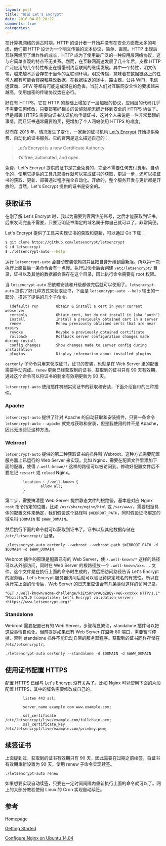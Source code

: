 ```yaml
---
layout: post
title: "尝试 Let's Encrypt"
date: 2016-04-02 20:22
comments: true
categories:
---
```


在计算机网络的远古时期，HTTP 的设计者一开始并没有在安全方面做太多的考虑，他们把 HTTP 设计为一个明文传输的文本协议，简单、直观。HTTP 出现后互联网经历了爆炸性的成长，HTTP 成为了使用最广泛的一种应用层网络协议，这与它简单直观的特点不无关系。然而，在互联网高速发展了几十年后，支撑 HTTP 广泛应用的几个特性却正在慢慢制约互联网的继续发展。其中一个特性，明文传输，越来越不适合存在于当今的互联网环境。明文传输，意味着在数据链路上的任何人都有可能会窥探和篡改数据，在数据往返的途中，路由器、公共 WiFi、电信运营商、GFW 等都有可能造成潜在的危害。当前人们对互联网安全性的要求越来越高，使用加密的传输协议势在必行。

好在有 HTTPS，它在 HTTP 的基础上增加了一层加密的协议，应用层的代码几乎不需要任何修改，只要部署好相关的设施就能无缝迁移到安全的 HTTPS 协议了。但是部署 HTTPS 需要向证书认证机构申请证书，这对个人来说是一件非常繁琐的事情，而且证书通常需要购买，更增加了个人网站使用 HTTPS 的难度。

然而在 2015 年，情况发生了变化，一家新的证书机构 [Let's Encrypt][letsencrypt_homepage] 开始提供免费、自动化的证书服务。它的官网是这么描述自己的：

> Let’s Encrypt is a new Certificate Authority:

> It’s free, automated, and open.

免费，Let's Encrypt 提供的证书是完全免费的，完全不需要任何支付费用。自动化的，使用它提供的工具几部操作就可以完成证书的获取，更进一步，还可以把证书的获取、更新、部署通过程序完全自动化。开放的，整个服务开发与更新都是开放的。当然，Let's Encrypt 提供的证书是安全的。


## 获取证书

在刚了解 Let's Encrypt 时，我以为需要到官网注册账号，之后才能获取到证书。后来发现完全不需要，只要证明证书绑定的域名属于你自己就可以了，非常简便。

Let's Encrypt 提供了工具来实现证书的获取和更新，可以通过 Git 下载：

``` bash
$ git clone https://github.com/letsencrypt/letsencrypt
$ cd letsencrypt
$ ./letsencrypt-auto --help
```

运行 `letsencrypt-auto` 会自动安装依赖包并且把自身升级到最新版，所以第一次执行上面最后一条命令会有一点慢。执行过命令后会创建 `/etc/letsencrypt/` 目录，证书以及其他的数据都会保存在这个目录，因此执行命令需要有 root 权限。

当 `letsencrypt-auto` 把依赖安装和升级都做完后就可以使用了。`letsencrypt-auto` 提供了好几种方式来获取证书，下面是 `letsencrypt-auto --help` 输出的一部分，描述了提供的几个子命令。

```
  (default) run        Obtain & install a cert in your current webserver
  certonly             Obtain cert, but do not install it (aka "auth")
  install              Install a previously obtained cert in a server
  renew                Renew previously obtained certs that are near expiry
  revoke               Revoke a previously obtained certificate
  rollback             Rollback server configuration changes made during install
  config_changes       Show changes made to server config during installation
  plugins              Display information about installed plugins
```

`certonly` 子命令只用来获取证书，证书的安装，也就是在 Web Server 里的配置需要手动完成。`renew` 更新已经获取到的证书，获取到的证书只有 90 天有效期，通过这个命令可以将证书的剩余有效期更新为 90 天。

`letsencrypt-auto` 使用插件机制实现证书的获取和安装，下面介绍自带的三种插件。

### Apache

`letsencrypt-auto` 提供了针对 Apache 的自动获取和安装插件，只要一条命令 `letsencrypt-auto --apache` 就完成获取和安装，但是我使用的并不是 Apache，因此无法验证这种方法。

### Webroot

`letsencrypt-auto` 提供的第二种获取证书的插件叫 Webroot。这种方式需要配置服务器上已运行的 Web Server 来实现。比如 Nginx，需要在配置文件里添加下面的配置，使得 `/.well-known/*` 这样的路径可以被访问到。修改好配置文件后不要忘记 `restart` 或 `reload` Nginx。

```
        location ~ /.well-known {
                allow all;
        }
```

第二步，需要搞清楚 Web Server 提供静态文件的根路径。基本是对应 Nginx `root` 指令指定的位置，比如 `/usr/share/nginx/html` 或 `/var/www/`，需要根据具体的配置文件来确定，我们假设这个路径叫 `$WEBROOT_PATH`，同时假设证书绑定的域名叫 `$DOMAIN` 和 `$WWW_DOMAIN`。

然后执行下面的命令就可以获取到证书了。证书以及其他数据存储在 `/etc/letsencrypt/` 目录。

```
./letsencrypt-auto certonly --webroot --webroot-path $WEBROOT_PATH -d $DOMAIN -d $WWW_DOMAIN
```

Webroot 插件的原理是配置已有的 Web Server，使 `/.well-known/*` 这样的路径可以从外部访问，同时在 Web Server 的根路径放一个 `.well-known/xxx...` 文件。这个文件是在执行上面的命令时生成的，然后把访问路径告诉 Let's Encrypt 的服务器，Let's Encrypt 服务器访问后就可以验证待绑定域名的有效性。所以在执行完上面的命令后，Web Server 的日志里应该会有几条类似这样的访问记录。

```
"GET /.well-known/acme-challenge/kiEt5Rn8rAQqZBQ9-ve6-xxxxxx HTTP/1.1" "Mozilla/5.0 (compatible; Let's Encrypt validation server; +https://www.letsencrypt.org)"
```

### Standalone

Webroot 需要配置已有的 Web Server，步骤稍显繁琐，standalone 插件可以把这些事情自动化，但前提是如果已有 Web Server 在监听 80 端口，需要暂时停掉，否则 standalone 插件不能启动自带的服务器程序。获取到的证书同样存储在 `/etc/letsencrypt/`。

```
./letsencrypt-auto certonly --standalone -d $DOMAIN -d $WWW_DOMAIN
```

## 使用证书配置 HTTPS

配置 HTTPS 已经与 Let's Encrypt 没有关系了。比如 Nginx 可以使用下面的片段配置 HTTPS，其中的域名需要修改成自己的。

```
        listen 443 ssl;

        server_name example.com www.example.com;

        ssl_certificate /etc/letsencrypt/live/example.com/fullchain.pem;
        ssl_certificate_key /etc/letsencrypt/live/example.com/privkey.pem;
```

## 续签证书

上面提到过，获取到的证书有效期只有 90 天，因此需要在过期之前续签，将证书有效期重新设置为 90 天。使用 renew 子命令实现续签。

```
./letsencrypt-auto renew
```

如果想要实现自动续签，只要在一定时间间隔内重新执行上面的命令就可以了。网上的大部分教程使用 Linux 的 Cron 实现自动续签。



## 参考

[Homepage][letsencrypt_homepage]

[Getting Started](https://letsencrypt.org/getting-started/)

[Configure Nginx on Ubuntu 14.04](https://www.digitalocean.com/community/tutorials/how-to-secure-nginx-with-let-s-encrypt-on-ubuntu-14-04)


[letsencrypt_homepage]: https://letsencrypt.org/

